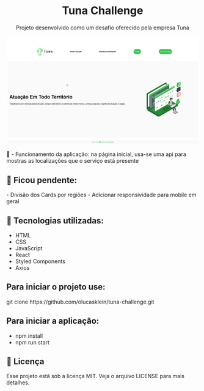 <h1 align="center"> Tuna Challenge</h1>
<p align="center">Projeto desenvolvido como um desafio oferecido pela empresa Tuna
</p>
<img src="./tuna-challenge.gif">

📖 - Funcionamento da aplicação: na página inicial, usa-se uma api para mostras as localizações que o serviço está presente

<h2> 🎯 Ficou pendente: </h2>
- Divisão dos Cards por regiões
- Adicionar responsividade para mobile em geral

<h2>🚀 Tecnologias utilizadas: </h2>

- HTML
- CSS
- JavaScript
- React
- Styled Components
- Axios

<h2>Para iniciar o projeto use: </h2>
git clone https://github.com/olucasklein/tuna-challenge.git

<h2>Para iniciar a aplicação:</h2>

- npm install
- npm run start

<h2>📝 Licença</h2>
Esse projeto está sob a licença MIT. Veja o arquivo LICENSE para mais detalhes.
